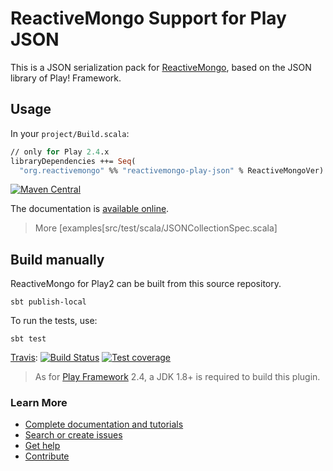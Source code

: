 # ReactiveMongo Support for Play JSON

This is a JSON serialization pack for [ReactiveMongo](http://reactivemongo.org), based on the JSON library of Play! Framework.

## Usage

In your `project/Build.scala`:

```ocaml
// only for Play 2.4.x
libraryDependencies ++= Seq(
  "org.reactivemongo" %% "reactivemongo-play-json" % ReactiveMongoVer)
```

[![Maven Central](https://maven-badges.herokuapp.com/maven-central/org.reactivemongo/reactivemongo-play-json_2.11/badge.svg)](https://maven-badges.herokuapp.com/maven-central/org.reactivemongo/reactivemongo-play-json_2.11/) 

The documentation is [available online](http://reactivemongo.org/releases/0.11/documentation/json/overview.html).

> More [examples[src/test/scala/JSONCollectionSpec.scala]

## Build manually

ReactiveMongo for Play2 can be built from this source repository.

    sbt publish-local

To run the tests, use:

    sbt test

[Travis](https://travis-ci.org/ReactiveMongo/ReactiveMongo-Play-Json): [![Build Status](https://travis-ci.org/ReactiveMongo/ReactiveMongo-Play-Json.svg?branch=master)](https://travis-ci.org/ReactiveMongo/ReactiveMongo-Play-Json) 
[![Test coverage](https://img.shields.io/badge/coverage-69%25-green.svg)](https://reactivemongo.github.io/ReactiveMongo-Play-Json/coverage/0.12.0/)

> As for [Play Framework](http://playframework.com/) 2.4, a JDK 1.8+ is required to build this plugin.

### Learn More

- [Complete documentation and tutorials](http://reactivemongo.org/releases/0.11/documentation/tutorial/play2.html)
- [Search or create issues](https://github.com/ReactiveMongo/ReactiveMongo-Play-Json/issues)
- [Get help](https://groups.google.com/forum/?fromgroups#!forum/reactivemongo)
- [Contribute](https://github.com/ReactiveMongo/ReactiveMongo/blob/master/CONTRIBUTING.md#reactivemongo-developer--contributor-guidelines)
